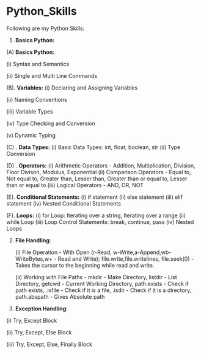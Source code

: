 # Python_Skills

Following are my Python Skills:

1. **Basics Python:**
   
(A) **Basics Python:**

  (i) Syntax and Semantics
  
  (ii) Single and Multi Line Commands

(B). **Variables:**
   (i) Declaring and Assigning Variables
   
   (ii) Naming Conventions
   
   (iii) Variable Types
   
   (iv) Type Checking and Conversion
   
   (v) Dynamic Typing

(C) . **Data Types:**
   (i) Basic Data Types: int, float, boolean, str
   (ii) Type Conversion

(D) . **Operators:**
   (i) Arithmetic Operators - Addition, Multiplication, Division, Floor Divison, Modulus, Exponential
   (ii) Comparison Operators - Equal to, Not equal to, Greater than, Lesser than, Greater than or equal to, Lesser than or equal to
   (iii) Logical Operators - AND, OR, NOT

(E). **Conditional Statements:**
   (i) if statement
   (ii) else statement
   (iii) elif statement
   (iv) Nested Conditional Statements

(F). **Loops:**
   (i) for Loop: Iterating over a string, Iterating over a range
   (ii) while Loop
   (iii) Loop Control Statements: break, continue, pass
   (iv) Nested Loops

2. **File Handling**:

   (i) File Operation - With Open (r-Read, w-Write,a-Append,wb-WriteBytes,w+ - Read and Write); file.write,file.writelines, file.seek(0) - Takes the cursor to the beginning while read and write.
   
   (ii) Working with File Paths - mkdir - Make Directory, listdir - List Directory, getcwd - Current Working Directory, path.exists - Check if path exists, .isfile - Check if it is a file, .isdir - Check if it is a directory, path.abspath - Gives Absolute path

3. **Exception Handling**:

  (i) Try, Except Block
  
  (ii) Try, Except, Else Block
  
  (iii) Try, Except, Else, Finally Block
